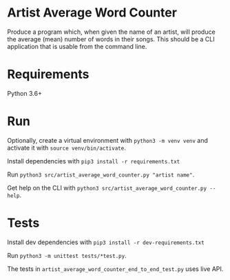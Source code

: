 # Artist Average Word Counter

Produce a program which, when given the name of an artist, will produce the average (mean) number of words in their songs.
This should be a CLI application that is usable from the command line.

# Requirements

Python 3.6+

# Run

Optionally, create a virtual environment with `python3 -m venv venv` and activate it with `source venv/bin/activate`.

Install dependencies with `pip3 install -r requirements.txt`

Run `python3 src/artist_average_word_counter.py "artist name"`.

Get help on the CLI with `python3 src/artist_average_word_counter.py --help`.

# Tests

Install dev dependencies with `pip3 install -r dev-requirements.txt`

Run `python3 -m unittest tests/*test.py`.

The tests in `artist_average_word_counter_end_to_end_test.py` uses live API.
